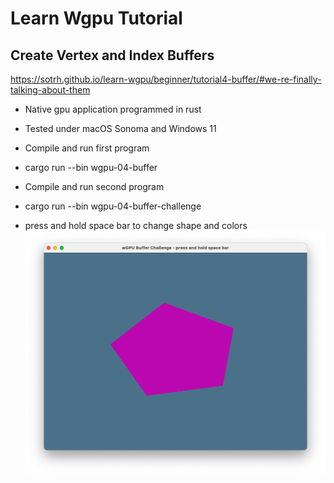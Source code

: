 # Learn Wgpu Tutorial
## Create Vertex and Index Buffers

https://sotrh.github.io/learn-wgpu/beginner/tutorial4-buffer/#we-re-finally-talking-about-them

* Native gpu application programmed in rust
* Tested under macOS Sonoma and Windows 11

* Compile and run first program
* cargo run --bin wgpu-04-buffer

* Compile and run second program
* cargo run --bin wgpu-04-buffer-challenge
* press and hold space bar to change shape and colors
![alt text](https://github.com/carlosvneto/wgpu-04-buffers/blob/main/images/screen.png?raw=true)
